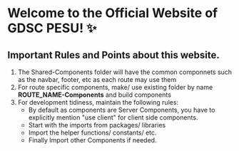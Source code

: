# Welcome to the Official Website of GDSC PESU! ✨

## Important Rules and Points about this website.
1. The Shared-Components folder will have the common componnets such as the navbar, footer, etc as each route may use them
2. For route specific components, make/ use existing folder by name <b>ROUTE_NAME-Components</b> and build components
3. For development tidiness, maintain the following rules:
    - By default as components are Server Components, you have to explicitly mention "use client" for client side components.
    - Start with the imports from packages/ libraries 
    - Import the helper functions/ constants/ etc.
    - Finally Import other Components if needed.